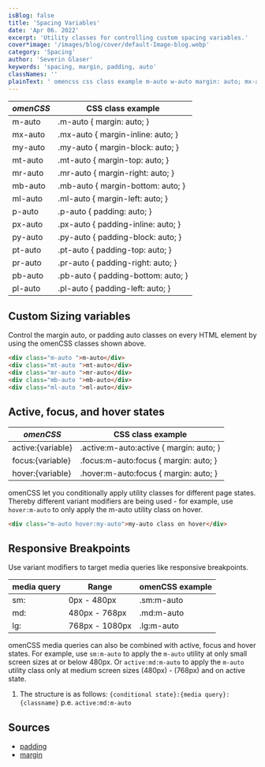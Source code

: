 ```yaml
---
isBlog: false
title: 'Spacing Variables'
date: 'Apr 06. 2022'
excerpt: 'Utility classes for controlling custom spacing variables.'
cover*image: '/images/blog/cover/default-Image-blog.webp'
category: 'Spacing'
author: 'Severin Glaser'
keywords: 'spacing, margin, padding, auto'
classNames: ''
plainText: ' omencss css class example m-auto w-auto margin: auto; mx-auto mx-auto margin-inline: auto; my-auto my-auto margin-block: auto; mt-auto mt-auto margin-top: auto; mr-auto mr-auto margin-right: auto; mb-auto mb-auto margin-bottom: auto; ml-auto ml-auto margin-left: auto; p-auto p-auto padding: auto; px-auto px-auto padding-inline: auto; py-auto py-auto padding-block: auto; pt-auto pt-auto padding-top: auto; pr-auto pr-auto padding-right: auto; pb-auto pb-auto padding-bottom: auto; pl-auto pl-auto padding-left: auto; custom sizing variables control the margin auto or padding auto classes on every html element by using the omencss classes shown above  active focus and hover states omencss css class example active: variable active :m-auto:active margin: auto; focus: variable focus :m-auto:focus margin: auto; hover: variable hover :m-auto:focus margin: auto; omencss let you conditionally apply utility classes for different page states thereby different variant modifiers are being used for example use `hover:m-auto` to only apply the m-auto utility class on hover  responsive breakpoints use variant modifiers to target media queries like responsive breakpoints media query range omencss example sm: 0px 480px sm:m-auto md: 480px 768px md:m-auto lg: 768px 1080px lg:m-auto omencss media queries can also be combined with active focus and hover states for example use `sm:m-auto` to apply the `m-auto` utility at only small screen sizes at or below 480px or `active:md:m-auto` to apply the `m-auto` utility class only at medium screen sizes 480px 768px and on active state 1 the structure is as follows: ` conditional state : media query : classname ` p e `active:md:m-auto` '
---
```


| _omenCSS_ | CSS class example                  |
| --------- | ---------------------------------- |
| m-auto    | .m-auto { margin: auto; }          |
| mx-auto   | .mx-auto { margin-inline: auto; }  |
| my-auto   | .my-auto { margin-block: auto; }   |
| mt-auto   | .mt-auto { margin-top: auto; }     |
| mr-auto   | .mr-auto { margin-right: auto; }   |
| mb-auto   | .mb-auto { margin-bottom: auto; }  |
| ml-auto   | .ml-auto { margin-left: auto; }    |
| p-auto    | .p-auto { padding: auto; }         |
| px-auto   | .px-auto { padding-inline: auto; } |
| py-auto   | .py-auto { padding-block: auto; }  |
| pt-auto   | .pt-auto { padding-top: auto; }    |
| pr-auto   | .pr-auto { padding-right: auto; }  |
| pb-auto   | .pb-auto { padding-bottom: auto; } |
| pl-auto   | .pl-auto { padding-left: auto; }   |

## Custom Sizing variables

Control the margin auto, or padding auto classes on every HTML element by using the omenCSS classes shown above.

```html
<div class="m-auto ">m-auto</div>
<div class="mt-auto ">mt-auto</div>
<div class="mr-auto ">mr-auto</div>
<div class="mb-auto ">mb-auto</div>
<div class="ml-auto ">ml-auto</div>
```

## Active, focus, and hover states

| _omenCSS_         | CSS class example                        |
| ----------------- | ---------------------------------------- |
| active:{variable} | .active\:m-auto:active { margin: auto; } |
| focus:{variable}  | .focus\:m-auto:focus { margin: auto; }   |
| hover:{variable}  | .hover\:m-auto:focus { margin: auto; }   |

omenCSS let you conditionally apply utility classes for different page states. Thereby different variant modifiers are being used - for example, use `hover:m-auto` to only apply the m-auto utility class on hover.

```html
<div class="m-auto hover:my-auto">my-auto class on hover</div>
```

## Responsive Breakpoints

Use variant modifiers to target media queries like responsive breakpoints.

| media query | Range          | omenCSS example |
| ----------- | -------------- | --------------- |
| sm:         | 0px - 480px    | .sm:m-auto      |
| md:         | 480px - 768px  | .md:m-auto      |
| lg:         | 768px - 1080px | .lg:m-auto      |

omenCSS media queries can also be combined with active, focus and hover states. For example, use `sm:m-auto` to apply the `m-auto` utility at only small screen sizes at or below 480px. Or `active:md:m-auto` to apply the `m-auto` utility class only at medium screen sizes (480px) - (768px) and on active state.

1. The structure is as follows: `{conditional state}:{media query}:{classname}` p.e. `active:md:m-auto`

## Sources

- [padding](https://developer.mozilla.org/en-US/docs/Web/CSS/padding)
- [margin](https://developer.mozilla.org/en-US/docs/Web/CSS/margin)
